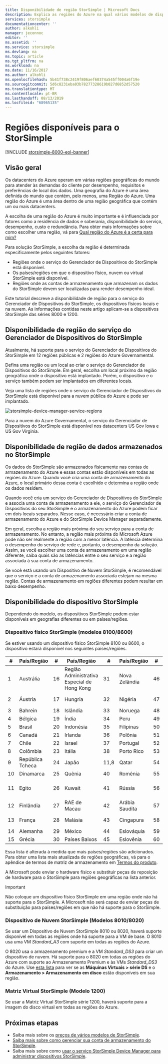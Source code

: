 ```yaml
---
title: Disponibilidade de região StorSimple | Microsoft Docs
description: Explica as regiões do Azure na qual vários modelos de dispositivo StorSimple estão disponíveis.
services: storsimple
documentationcenter: ''
author: alkohli
manager: jeconnoc
editor: ''
ms.assetid: ''
ms.service: storsimple
ms.devlang: na
ms.topic: article
ms.tgt_pltfrm: na
ms.workload: na
ms.date: 11/16/2017
ms.author: alkohli
ms.openlocfilehash: 5b41f738c2419f806aef60374a545ff004a6f19e
ms.sourcegitcommit: 5d6c8231eba03b78277328619b027d6852d57520
ms.translationtype: MT
ms.contentlocale: pt-BR
ms.lasthandoff: 08/13/2019
ms.locfileid: "68965135"
---
```

# <a name="available-regions-for-your-storsimple"></a>Regiões disponíveis para o StorSimple

[!INCLUDE [storsimple-8000-eol-banner](../../includes/storsimple-8000-eol-banner.md)]

## <a name="overview"></a>Visão geral

Os datacenters do Azure operam em várias regiões geográficas do mundo para atender às demandas do cliente por desempenho, requisitos e preferências de local dos dados. Uma geografia do Azure é uma área definida do mundo que contém, pelo menos, uma Região do Azure. Uma região do Azure é uma área dentro de uma região geográfica que contém um ou mais datacenters.

A escolha de uma região do Azure é muito importante e é influenciada por fatores como a residência de dados e soberania, disponibilidade do serviço, desempenho, custo e redundância. Para obter mais informações sobre como escolher uma região, vá para [Qual região do Azure é a certa para mim?](https://azure.microsoft.com/overview/datacenters/how-to-choose/)

Para solução StorSimple, a escolha da região é determinada especificamente pelos seguintes fatores:

- Regiões onde o serviço do Gerenciador de Dispositivos do StorSimple está disponível.
- Os países/regiões em que o dispositivo físico, nuvem ou virtual StorSimple está disponível.
- Regiões onde as contas de armazenamento que armazenam os dados do StorSimple devem ser localizadas para render desempenho ideal.

Este tutorial descreve a disponibilidade de região para o serviço do Gerenciador de Dispositivos do StorSimple, os dispositivos físicos locais e na nuvem. As informações contidas neste artigo aplicam-se a dispositivos StorSimple das séries 8000 e 1200.

## <a name="region-availability-for-storsimple-device-manager-service"></a>Disponibilidade de região do serviço do Gerenciador de Dispositivos do StorSimple

Atualmente, há suporte para o serviço do Gerenciador de Dispositivos do StorSimple em 12 regiões públicas e 2 regiões do Azure Governamental.

Defina uma região ou um local ao criar o serviço do Gerenciador de Dispositivos do StorSimple. Em geral, escolha um local próximo da região geográfica onde o dispositivo está implantado. Porém, o dispositivo e o serviço também podem ser implantados em diferentes locais.

Veja uma lista de regiões onde o serviço do Gerenciador de Dispositivos do StorSimple está disponível para a nuvem pública do Azure e pode ser implantado.

![storsimple-device-manager-service-regions](./media/storsimple-region/storsimple-device-manager-service-regions.png)

Para a nuvem do Azure Governamental, o serviço do Gerenciador de Dispositivos do StorSimple está disponível nos datacenters US Gov Iowa e US Gov Virginia.

## <a name="region-availability-for-data-stored-in-storsimple"></a>Disponibilidade de região de dados armazenados no StorSimple

Os dados do StorSimple são armazenados fisicamente nas contas de armazenamento do Azure e essas contas estão disponíveis em todas as regiões do Azure. Quando você cria uma conta de armazenamento do Azure, o local primário dessa conta é escolhido e determina a região onde os dados residem.

Quando você cria um serviço do Gerenciador de Dispositivos do StorSimple e associa uma conta de armazenamento a ele, o serviço do Gerenciador de Dispositivos do seu StorSimple e o armazenamento do Azure podem ficar em dois locais separados. Nesse caso, é necessário criar a conta de armazenamento do Azure e do StorSimple Device Manager separadamente.

Em geral, escolha a região mais próxima do seu serviço para a conta de armazenamento. No entanto, a região mais próxima do Microsoft Azure pode não ser realmente a região com a menor latência. A latência determina o desempenho do serviço de rede e, portanto, o desempenho da solução. Assim, se você escolher uma conta de armazenamento em uma região diferente, saiba quais são as latências entre o seu serviço e a região associada à sua conta de armazenamento.

Se você está usando um Dispositivo de Nuvem StorSimple, é recomendável que o serviço e a conta de armazenamento associada estejam na mesma região. Contas de armazenamento em regiões diferentes podem resultar em baixo desempenho.

## <a name="availability-of-storsimple-device"></a>Disponibilidade do dispositivo StorSimple

Dependendo do modelo, os dispositivos StorSimple podem estar disponíveis em geografias diferentes ou em países/regiões.

### <a name="storsimple-physical-device-models-81008600"></a>Dispositivo físico StorSimple (modelos 8100/8600)

Se estiver usando um dispositivo físico StorSimple 8100 ou 8600, o dispositivo estará disponível nos seguintes países/regiões.

| #  | País/Região        | #  | País/Região     | #  | País/Região      | #  | País/Região             |
|----|-----------------------|----|--------------------|----|---------------------|----|----------------------------|
| 1  | Austrália             | 16 | Região Administrativa Especial de Hong Kong      | 31 | Nova Zelândia         | 46 | África do Sul               |
| 2  | Áustria               | 17 | Hungria            | 32 | Nigéria             | 47 | Coreia do Sul                |
| 3  | Bahrein               | 18 | Islândia            | 33 | Noruega              | 48 | Espanha                      |
| 4  | Bélgica               | 19 | Índia              | 34 | Peru                | 49 | Sri Lanka                  |
| 5  | Brasil                | 20 | Indonésia          | 35 | Filipinas         | 50 | Suécia                     |
| 6  | Canadá                | 21 | Irlanda            | 36 | Polônia              | 51 | Suíça                |
| 7  | Chile                 | 22 | Israel             | 37 | Portugal            | 52 | Taiwan                     |
| 8  | Colômbia              | 23 | Itália              | 38 | Porto Rico         | 53 | Tailândia                   |
| 9  | República Tcheca        | 24 | Japão              | 11,8 | Qatar               | 54 | Turquia                     |
| 10 | Dinamarca               | 25 | Quênia              | 40 | Romênia             | 55 | Ucrânia                    |
| 11 | Egito                 | 26 | Kuwait             | 41 | Rússia              | 56 | Emirados Árabes Unidos       |
| 12 | Finlândia               | 27 | RAE de Macau          | 42 | Arábia Saudita        | 57 | Reino Unido             |
| 13 | França                | 28 | Malásia           | 43 | Cingapura           | 58 | Estados Unidos              |
| 14 | Alemanha               | 29 | México             | 44 | Eslováquia            | 59 | Vietnã                    |
| 15 | Grécia                | 30 | Países Baixos        | 45 | Eslovênia            | 60 | Croácia                    |

Essa lista é alterada à medida que mais países/regiões são adicionados. Para obter uma lista mais atualizada de regiões geográficas, vá para o apêndice de termos de matriz de armazenamento em [Termos do produto](https://www.microsoft.com/en-us/licensing/product-licensing/products).

A Microsoft pode enviar o hardware físico e substituir peças de reposição de hardware para o StorSimple para regiões geográficas na lista anterior.

> [!IMPORTANT]
> Não coloque um dispositivo físico StorSimple em uma região onde não há suporte para o StorSimple. A Microsoft não será capaz de enviar peças de substituição para países/regiões em que não há suporte para o StorSimple.

### <a name="storsimple-cloud-appliance-models-80108020"></a>Dispositivo de Nuvem StorSimple (Modelos 8010/8020)

Se usar um Dispositivo de Nuvem StorSimple 8010 ou 8020, haverá suporte disponível em todas as regiões onde há suporte para a VM de base. O 8010 usa uma VM _Standard_A3_ com suporte em todas as regiões do Azure.

O 8020 usa o armazenamento premium e a VM _Standard_DS3_ para criar um dispositivo de nuvem. Há suporte para o 8020 em todas as regiões do Azure com suporte ao Armazenamento Premium e às VMs _Standard_DS3_ do Azure. Use [esta lista](https://azure.microsoft.com/regions/services/) para ver se as **Máquinas Virtuais > série DS** e o **Armazenamento > Armazenamento em disco** estão disponíveis em sua região.

### <a name="storsimple-virtual-array-model-1200"></a>Matriz Virtual StorSimple (Modelo 1200)

Se usar a Matriz Virtual StorSimple série 1200, haverá suporte para a imagem do disco virtual em todas as regiões do Azure.

## <a name="next-steps"></a>Próximas etapas

* Saiba mais sobre os [preços de vários modelos de StorSimple](https://azure.microsoft.com/pricing/calculator/#storsimple2).
* [Saiba mais sobre como gerenciar sua conta de armazenamento do StorSimple](storsimple-8000-manage-storage-accounts.md).
* Saiba mais sobre como [usar o serviço StorSimple Device Manager para administrar dispositivos StorSimple](storsimple-8000-manager-service-administration.md).
